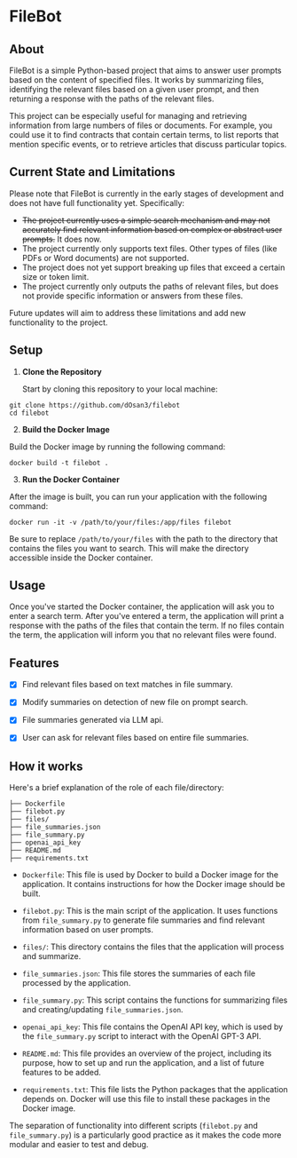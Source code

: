 # FileBot

## About

FileBot is a simple Python-based project that aims to answer user prompts based on the content of specified files. It works by summarizing files, identifying the relevant files based on a given user prompt, and then returning a response with the paths of the relevant files.

This project can be especially useful for managing and retrieving information from large numbers of files or documents. For example, you could use it to find contracts that contain certain terms, to list reports that mention specific events, or to retrieve articles that discuss particular topics.

## Current State and Limitations

Please note that FileBot is currently in the early stages of development and does not have full functionality yet. Specifically:

- ~~The project currently uses a simple search mechanism and may not accurately find relevant information based on complex or abstract user prompts.~~ It does now.
- The project currently only supports text files. Other types of files (like PDFs or Word documents) are not supported.
- The project does not yet support breaking up files that exceed a certain size or token limit.
- The project currently only outputs the paths of relevant files, but does not provide specific information or answers from these files.

Future updates will aim to address these limitations and add new functionality to the project.

## Setup

1. **Clone the Repository**

   Start by cloning this repository to your local machine:

```
git clone https://github.com/dOsan3/filebot
cd filebot
```

2. **Build the Docker Image**

Build the Docker image by running the following command:

```
docker build -t filebot .
```

3. **Run the Docker Container**

After the image is built, you can run your application with the following command:

```
docker run -it -v /path/to/your/files:/app/files filebot
```

Be sure to replace `/path/to/your/files` with the path to the directory that contains the files you want to search. This will make the directory accessible inside the Docker container.

## Usage

Once you've started the Docker container, the application will ask you to enter a search term. After you've entered a term, the application will print a response with the paths of the files that contain the term. If no files contain the term, the application will inform you that no relevant files were found.

## Features

- [x] Find relevant files based on text matches in file summary.

- [x] Modify summaries on detection of new file on prompt search.

- [x] File summaries generated via LLM api.

- [x] User can ask for relevant files based on entire file summaries.

## How it works

Here's a brief explanation of the role of each file/directory:

```
├── Dockerfile
├── filebot.py
├── files/
├── file_summaries.json
├── file_summary.py
├── openai_api_key
├── README.md
├── requirements.txt
```

- `Dockerfile`: This file is used by Docker to build a Docker image for the application. It contains instructions for how the Docker image should be built.

- `filebot.py`: This is the main script of the application. It uses functions from `file_summary.py` to generate file summaries and find relevant information based on user prompts.

- `files/`: This directory contains the files that the application will process and summarize.

- `file_summaries.json`: This file stores the summaries of each file processed by the application.

- `file_summary.py`: This script contains the functions for summarizing files and creating/updating `file_summaries.json`.

- `openai_api_key`: This file contains the OpenAI API key, which is used by the `file_summary.py` script to interact with the OpenAI GPT-3 API.

- `README.md`: This file provides an overview of the project, including its purpose, how to set up and run the application, and a list of future features to be added.

- `requirements.txt`: This file lists the Python packages that the application depends on. Docker will use this file to install these packages in the Docker image.

The separation of functionality into different scripts (`filebot.py` and `file_summary.py`) is a particularly good practice as it makes the code more modular and easier to test and debug.